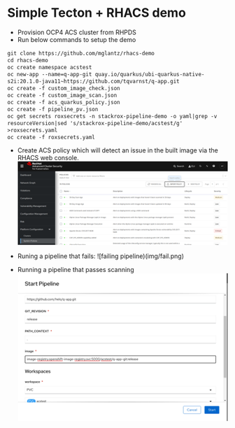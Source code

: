 # Simple Tecton + RHACS demo

* Provision OCP4 ACS cluster from RHPDS
* Run below commands to setup the demo
```
git clone https://github.com/mglantz/rhacs-demo
cd rhacs-demo
oc create namespace acstest
oc new-app --name=q-app-git quay.io/quarkus/ubi-quarkus-native-s2i:20.1.0-java11~https://github.com/tqvarnst/q-app.git
oc create -f custom_image_check.json
oc create -f custom_image_scan.json
oc create -f acs_quarkus_policy.json
oc create -f pipeline_pv.json
oc get secrets roxsecrets -n stackrox-pipeline-demo -o yaml|grep -v resourceVersion|sed 's/stackrox-pipeline-demo/acstest/g' >roxsecrets.yaml
oc create -f roxsecrets.yaml
```

* Create ACS policy which will detect an issue in the built image via the RHACS web console.
![acs policy](img/acs.png)

* Runing a pipeline that fails:
![failing pipeline)(img/fail.png)

* Running a pipeline that passes scanning
![passing pipeline](img/pass.png)

